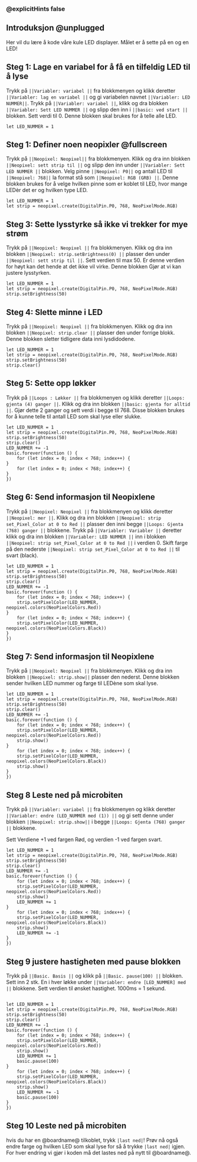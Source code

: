 ### @explicitHints false

## Introduksjon @unplugged
Her vil du lære å kode våre kule LED displayer. Målet er å sette på en og en LED!

## Steg 1: Lage en variabel for å få en tilfeldig LED til å lyse
Trykk på ``||Variabler: variabel ||`` fra blokkmenyen og klikk deretter ``||Variabler: lag en variabel ||`` og gi variabelen navnet ``||Variabler: LED NUMMER||``.
Trykk på ``||Variabler: variabel ||``, klikk og dra blokken ``||Variabler: Sett LED NUMMER ||`` og  slipp den inn i ``||basic: ved start ||`` blokken.
Sett verdi til 0. Denne blokken skal brukes for å telle alle LED.

```blocks
let LED_NUMMER = 1
```
## Steg 1: Definer noen neopixler @fullscreen
 Trykk på ``||Neopixel: Neopixel||`` fra blokkmenyen.
 Klikk og dra inn blokken ``||Neopixel: sett strip til ||`` og slipp den inn under ``||Variabler: Sett LED NUMMER ||`` blokken.
 Velg pinne ``||Neopixel: P0||`` og antall LED til ``||Neopixel: 768||`` la format stå som ``||Neopixel: RGB (GRB) ||``.
 Denne blokken brukes for å velge hvilken pinne som er koblet til LED, hvor mange LEDèr det er og hvilken type LED. 

```blocks
let LED_NUMMER = 1
let strip = neopixel.create(DigitalPin.P0, 768, NeoPixelMode.RGB)
```
## Steg 3: Sette lysstyrke så ikke vi trekker for mye strøm
Trykk på ``||Neopixel: Neopixel ||`` fra blokkmenyen.
Klikk og dra inn blokken ``||Neopixel: strip.setBrightness(0) ||`` plasser den under  ``||Neopixel: sett strip til ||``.
Sett verdien til max 50.  Er denne verdien for høyt kan det hende at det ikke vil virke. 
Denne blokken Gjør at vi kan justere lysstyrken.

```blocks
let LED_NUMMER = 1
let strip = neopixel.create(DigitalPin.P0, 768, NeoPixelMode.RGB)
strip.setBrightness(50)
```
## Steg 4: Slette minne i LED
Trykk på ``||Neopixel: Neopixel ||`` fra blokkmenyen.
Klikk og dra inn blokken ``||Neopixel: strip.clear ||`` plasser den under forrige blokk.
Denne blokken sletter tidligere data inni lysdidodene.

```blocks
let LED_NUMMER = 1
let strip = neopixel.create(DigitalPin.P0, 768, NeoPixelMode.RGB)
strip.setBrightness(50)
strip.clear()
```
## Steg 5: Sette opp løkker

Trykk på ``||Loops : Løkker ||`` fra blokkmenyen og klikk deretter ``||Loops: gjenta (4) ganger ||``.
Klikk og dra inn blokken ``||basic: gjenta for alltid ||``. Gjør dette 2 ganger og sett verdi i begge til 768.
Disse blokken brukes for å kunne telle til antall LED som skal lyse eller slukke.

```blocks
let LED_NUMMER = 1
let strip = neopixel.create(DigitalPin.P0, 768, NeoPixelMode.RGB)
strip.setBrightness(50)
strip.clear()
LED_NUMMER += -1
basic.forever(function () {
    for (let index = 0; index < 768; index++) {
}
    for (let index = 0; index < 768; index++) {
}
})
```
## Steg 6: Send informasjon til Neopixlene
Trykk på ``||Neopixel: Neopixel ||`` fra blokkmenyen og klikk deretter ``||Neopixel: mer ||``.
Klikk og dra inn blokken ``||Neopixel: strip set_Pixel_Color at 0 to Red ||`` plasser den inni begge ``||Loops: Gjenta (768) ganger ||`` blokkene.
Trykk på ``||Variabler: Variabler ||`` deretter klikk og dra inn blokken ``||Variabler: LED NUMMER ||`` inn i  blokken ``||Neopixel: strip set_Pixel_Color at 0 to Red ||`` i verdien 0.
Skift farge på den nederste ``||Neopixel: strip set_Pixel_Color at 0 to Red ||`` til svart (black).

```blocks
let LED_NUMMER = 1
let strip = neopixel.create(DigitalPin.P0, 768, NeoPixelMode.RGB)
strip.setBrightness(50)
strip.clear()
LED_NUMMER += -1
basic.forever(function () {
    for (let index = 0; index < 768; index++) {
    strip.setPixelColor(LED_NUMMER, neopixel.colors(NeoPixelColors.Red))
}
    for (let index = 0; index < 768; index++) {
    strip.setPixelColor(LED_NUMMER, neopixel.colors(NeoPixelColors.Black))
}
})
```
## Steg 7: Send informasjon til Neopixlene
Trykk på ``||Neopixel: Neopixel ||`` fra blokkmenyen.
Klikk og dra inn blokken ``||Neopixel: strip.show||`` plasser den nederst.
Denne blokken sender hvilken LED nummer og farge til LEDène som skal lyse.

```blocks
let LED_NUMMER = 1
let strip = neopixel.create(DigitalPin.P0, 768, NeoPixelMode.RGB)
strip.setBrightness(50)
strip.clear()
LED_NUMMER += -1
basic.forever(function () {
    for (let index = 0; index < 768; index++) {
    strip.setPixelColor(LED_NUMMER, neopixel.colors(NeoPixelColors.Red))
    strip.show()
}
    for (let index = 0; index < 768; index++) {
    strip.setPixelColor(LED_NUMMER, neopixel.colors(NeoPixelColors.Black))
    strip.show()
}
})
```
## Steg 8 Leste ned på microbiten
Trykk på ``||Variabler: variabel ||`` fra blokkmenyen og klikk deretter ``||Variabler: endre (LED_NUMMER med (1)) ||`` og gi sett denne under blokken ``||Neopixel: strip.show||`` i begge ``||Loops: Gjenta (768) ganger ||`` blokkene.

Sett Verdiene +1 ved fargen Rød, og verdien -1 ved fargen svart.

```blocks
let LED_NUMMER = 1
let strip = neopixel.create(DigitalPin.P0, 768, NeoPixelMode.RGB)
strip.setBrightness(50)
strip.clear()
LED_NUMMER += -1
basic.forever(function () {
    for (let index = 0; index < 768; index++) {
    strip.setPixelColor(LED_NUMMER, neopixel.colors(NeoPixelColors.Red))
    strip.show()
    LED_NUMMER += 1
}
    for (let index = 0; index < 768; index++) {
    strip.setPixelColor(LED_NUMMER, neopixel.colors(NeoPixelColors.Black))
    strip.show()
    LED_NUMMER += -1
}
})
```
## Steg 9 justere hastigheten med pause blokken
Trykk på ``||Basic. Basis ||`` og klikk på ``||Basic. pause(100) ||`` blokken. Sett inn 2 stk. En i hver løkke under ``||Variabler: endre [LED_NUMMER] med ||`` blokkene.
Sett verdien til ønsket hastighet. 1000ms = 1 sekund.

```blocks

let LED_NUMMER = 1
let strip = neopixel.create(DigitalPin.P0, 768, NeoPixelMode.RGB)
strip.setBrightness(50)
strip.clear()
LED_NUMMER += -1
basic.forever(function () {
    for (let index = 0; index < 768; index++) {
    strip.setPixelColor(LED_NUMMER, neopixel.colors(NeoPixelColors.Red))
    strip.show()
    LED_NUMMER += 1
    basic.pause(100)
}
    for (let index = 0; index < 768; index++) {
    strip.setPixelColor(LED_NUMMER, neopixel.colors(NeoPixelColors.Black))
    strip.show()
    LED_NUMMER += -1
    basic.pause(100)
}
})
```
## Steg 10 Leste ned på microbiten

hvis du har en @boardname@ tilkoblet, trykk ``|last ned|``!
Prøv nå også endre farge og hvilken LED som skal lyse for så å trykke ``|last ned|`` igjen.
For hver endring vi gjør i koden må det lastes ned på nytt til @boardname@.
